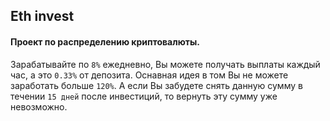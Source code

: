 ## Eth invest
#### Проект по распределению криптовалюты.
Зарабатывайте по `8%` ежедневно, Вы можете получать выплаты каждый час, а это `0.33%` от депозита.
Оснавная идея в том Вы не можете заработать больше `120%`.
А если Вы забудете снять данную сумму в течении `15 дней` после инвестиций, то вернуть эту сумму уже невозможно.